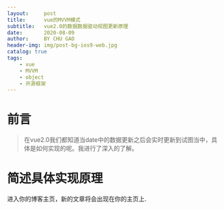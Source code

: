 ```yaml
---
layout:     post
title:      vue的MVVM模式
subtitle:   vue2.0的数据数据驱动视图更新原理
date:       2020-08-09
author:     BY CHU GAO
header-img: img/post-bg-ios9-web.jpg
catalog: true
tags:
    - vue
    - MVVM
    - object
    - 开源框架
---
```

# 前言

>在vue2.0我们都知道当date中的数据更新之后会实时更新到试图当中，具体是如何实现的呢。我进行了深入的了解。


# 简述具体实现原理

进入你的博客主页，新的文章将会出现在你的主页上.


